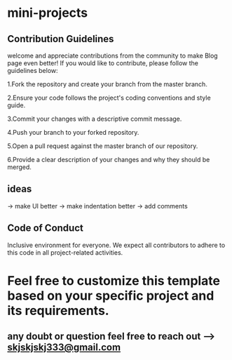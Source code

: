 # mini-projects

## Contribution Guidelines

 welcome and appreciate contributions from the community to make Blog page even better! If you would like to contribute, please follow the guidelines below:

1.Fork the repository and create your branch from the master branch.

2.Ensure your code follows the project's coding conventions and style guide.

3.Commit your changes with a descriptive commit message.

4.Push your branch to your forked repository.

5.Open a pull request against the master branch of our repository.

6.Provide a clear description of your changes and why they should be merged.

## ideas
-> make UI better
-> make indentation better
-> add comments

## Code of Conduct
 Inclusive environment for everyone. We expect all contributors to adhere to this code in all project-related activities.


# Feel free to customize this template based on your specific project and its requirements.

## any doubt or question feel free to reach out --> skjskjskj333@gmail.com
